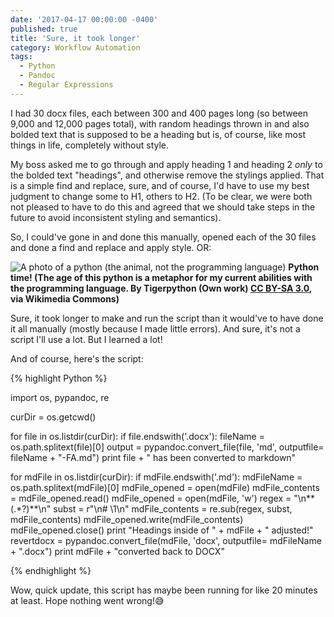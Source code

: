 ```yaml
---
date: '2017-04-17 00:00:00 -0400'
published: true
title: 'Sure, it took longer'
category: Workflow Automation
tags:
  - Python
  - Pandoc
  - Regular Expressions
---
```

I had 30 docx files, each between 300 and 400 pages long (so between 9,000 and 12,000 pages total), with random headings thrown in and also bolded text that is supposed to be a heading but is, of course, like most things in life, completely without style. 

My boss asked me to go through and apply heading 1 and heading 2 *only* to the bolded text "headings", and otherwise remove the stylings applied. That is a simple find and replace, sure, and of course, I'd have to use my best judgment to change some to H1, others to H2. (To be clear, we were both not pleased to have to do this and agreed that we should take steps in the future to avoid inconsistent styling and semantics).

So, I could've gone in and done this manually, opened each of the 30 files and done a find and replace and apply style. OR: 

![A photo of a python (the animal, not the programming language)](https://upload.wikimedia.org/wikipedia/commons/thumb/3/34/Hatchling_Python_sebae_Tropicario%2C_FIN_2.jpg/320px-Hatchling_Python_sebae_Tropicario%2C_FIN_2.jpg)
**Python time! (The age of this python is a metaphor for my current abilities with the programming language. By Tigerpython (Own work) [CC BY-SA 3.0](http://creativecommons.org/licenses/by-sa/3.0), via Wikimedia Commons)**

Sure, it took longer to make and run the script than it would've to have done it all manually (mostly because I made little errors). And sure, it's not a script I'll use a lot. But I learned a lot!

And of course, here's the script:

{% highlight Python %}

import os, pypandoc, re

curDir = os.getcwd()

for file in os.listdir(curDir): 
	if file.endswith('.docx'):
		fileName = os.path.splitext(file)[0]
		output = pypandoc.convert_file(file, 'md', outputfile= fileName + "-FA.md")
		print file + " has been converted to markdown"


for mdFile in os.listdir(curDir): 
	if mdFile.endswith('.md'):
		mdFileName = os.path.splitext(mdFile)[0]
		mdFile_opened = open(mdFile)
		mdFile_contents = mdFile_opened.read()
		mdFile_opened = open(mdFile, 'w')
		regex = "\n\*\*(.*?)\*\*\n"
		subst = r"\n# \1\n"
		mdFile_contents = re.sub(regex, subst, mdFile_contents)
		mdFile_opened.write(mdFile_contents)
		mdFile_opened.close()
		print "Headings inside of " + mdFile + " adjusted!"
		revertdocx = pypandoc.convert_file(mdFile, 'docx', outputfile= mdFileName + ".docx")
		print mdFile + "converted back to DOCX"


{% endhighlight %}

Wow, quick update, this script has maybe been running for like 20 minutes at least. Hope nothing went wrong!😅
